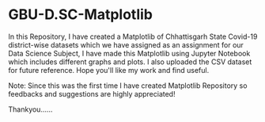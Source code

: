 # GBU-D.SC-Matplotlib
In this Repository, I have created a Matplotlib of Chhattisgarh State Covid-19 district-wise datasets which we have assigned as an assignment for our Data Science Subject, I have made this Matplotlib using Jupyter Notebook which includes different graphs and plots. I also uploaded the CSV dataset for future reference. 
Hope you'll like my work and find useful.

Note: Since this was the first time I have created Matplotlib Repository so feedbacks and suggestions are highly appreciated!

Thankyou......
